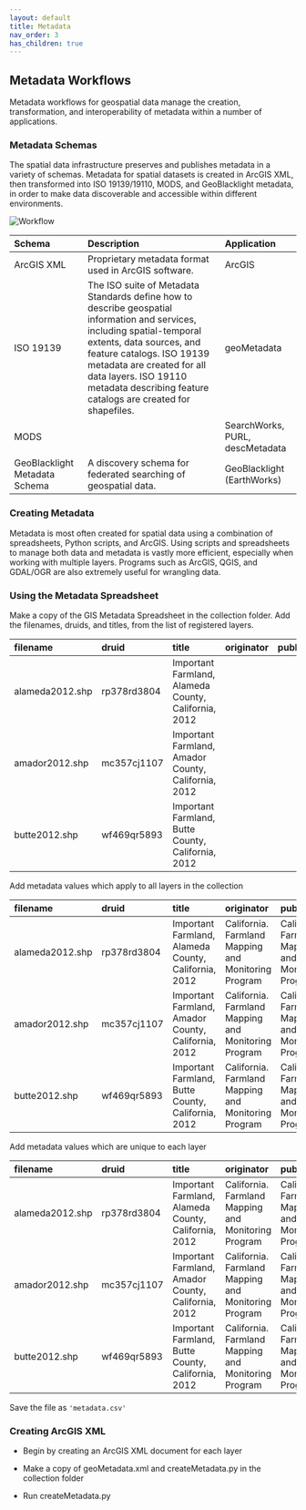 ```yaml
---
layout: default
title: Metadata
nav_order: 3
has_children: true
---
```

## Metadata Workflows

Metadata workflows for geospatial data manage the creation, transformation, and interoperability of metadata within a number of applications.

### Metadata Schemas

The spatial data infrastructure preserves and publishes metadata in a variety of schemas. Metadata for spatial datasets is created in ArcGIS XML, then transformed into ISO 19139/19110, MODS, and GeoBlacklight metadata, in order to make data discoverable and accessible within different environments.

![Workflow](https://github.com/kimdurante/geospatial-data-management/blob/main/images/MDWorkflow.jpg?raw=true)

|Schema|Description|Application|
|:--|:--|:--|
|ArcGIS XML|Proprietary metadata format used in ArcGIS software.|ArcGIS|
|ISO 19139|The ISO suite of Metadata Standards define how to describe geospatial information and services, including spatial-temporal extents, data sources, and feature catalogs. ISO 19139 metadata are created for all data layers. ISO 19110 metadata describing feature catalogs are created for shapefiles.|geoMetadata |
|MODS||SearchWorks, PURL, descMetadata|
|GeoBlacklight Metadata Schema|A discovery schema for federated searching of geospatial data.|GeoBlacklight (EarthWorks)|

### Creating Metadata

Metadata is most often created for spatial data using a combination of spreadsheets, Python scripts, and ArcGIS. Using scripts and spreadsheets to manage both data and metadata is vastly more efficient, especially when working with multiple layers. Programs such as ArcGIS, QGIS, and GDAL/OGR are also extremely useful for wrangling data.

### Using the Metadata Spreadsheet

Make a copy of the GIS Metadata Spreadsheet in the collection folder. Add the filenames, druids, and titles, from the list of registered layers.

|filename|druid|title|originator|publisher|abstract|theme|place|temporalBegin|temporalEnd|collectionTitle|
|:-----|:-----|:-----|:-----|:-----|:-----|:-----|:-----|:-----|:-----|:-----|
|alameda2012.shp|rp378rd3804|Important Farmland, Alameda County, California, 2012||
|amador2012.shp|mc357cj1107|Important Farmland, Amador County, California, 2012||
|butte2012.shp|wf469qr5893|Important Farmland, Butte County, California, 2012||

Add metadata values which apply to all layers in the collection

|filename|druid|title|originator|publisher|abstract|theme|place|temporalBegin|temporalEnd|collectionTitle|
|:-----|:-----|:-----|:-----|:-----|:-----|:-----|:-----|:-----|:-----|:-----|
|alameda2012.shp|rp378rd3804|Important Farmland, Alameda County, California, 2012|California. Farmland Mapping and Monitoring Program|California. Farmland Mapping and Monitoring Program||Land use\|Farming||2012||California Farmland Mapping and Monitoring Program, 2012||
|amador2012.shp|mc357cj1107|Important Farmland, Amador County, California, 2012|California. Farmland Mapping and Monitoring Program|California. Farmland Mapping and Monitoring Program||Land use\|Farming||2012||California Farmland Mapping and Monitoring Program, 2012||
|butte2012.shp|wf469qr5893|Important Farmland, Butte County, California, 2012|California. Farmland Mapping and Monitoring Program|California. Farmland Mapping and Monitoring Program||Land use\|Farming||2012||California Farmland Mapping and Monitoring Program, 2012||

Add metadata values which are unique to each layer

|filename|druid|title|originator|publisher|abstract|theme|place|temporalBegin|temporalEnd|collectionTitle|
|:-----|:-----|:-----|:-----|:-----|:-----|:-----|:-----|:-----|:-----|:-----|
|alameda2012.shp|rp378rd3804|Important Farmland, Alameda County, California, 2012|California. Farmland Mapping and Monitoring Program|California. Farmland Mapping and Monitoring Program||Land use\|Farming||2012||California Farmland Mapping and Monitoring Program, 2012||
|amador2012.shp|mc357cj1107|Important Farmland, Amador County, California, 2012|California. Farmland Mapping and Monitoring Program|California. Farmland Mapping and Monitoring Program||Land use\|Farming||2012||California Farmland Mapping and Monitoring Program, 2012||
|butte2012.shp|wf469qr5893|Important Farmland, Butte County, California, 2012|California. Farmland Mapping and Monitoring Program|California. Farmland Mapping and Monitoring Program||Land use\|Farming||2012||California Farmland Mapping and Monitoring Program, 2012||

Save the file as ```'metadata.csv'```

### Creating ArcGIS XML

* Begin by creating an ArcGIS XML document for each layer

* Make a copy of geoMetadata.xml and createMetadata.py in the collection folder

* Run createMetadata.py









